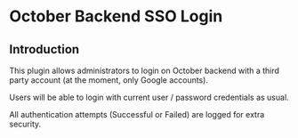 # October Backend SSO Login

## Introduction
This plugin allows administrators to login on October backend with a third party account (at the moment, only Google accounts).

Users will be able to login with current user / password credentials as usual.

All authentication attempts (Successful or Failed) are logged for extra security.